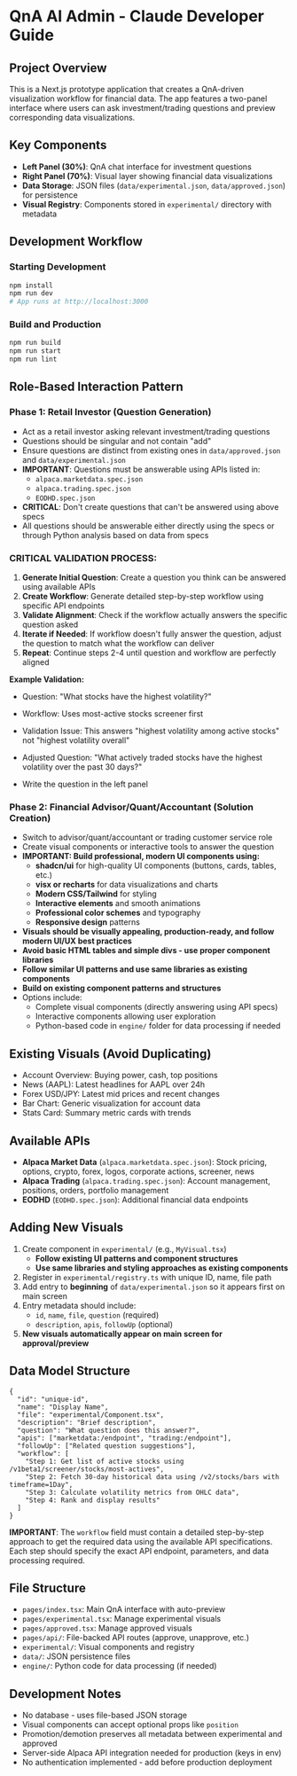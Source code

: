 # QnA AI Admin - Claude Developer Guide

## Project Overview
This is a Next.js prototype application that creates a QnA-driven visualization workflow for financial data. The app features a two-panel interface where users can ask investment/trading questions and preview corresponding data visualizations.

## Key Components
- **Left Panel (30%)**: QnA chat interface for investment questions
- **Right Panel (70%)**: Visual layer showing financial data visualizations
- **Data Storage**: JSON files (`data/experimental.json`, `data/approved.json`) for persistence
- **Visual Registry**: Components stored in `experimental/` directory with metadata

## Development Workflow

### Starting Development
```bash
npm install
npm run dev
# App runs at http://localhost:3000
```

### Build and Production
```bash
npm run build
npm run start
npm run lint
```

## Role-Based Interaction Pattern

### Phase 1: Retail Investor (Question Generation)
- Act as a retail investor asking relevant investment/trading questions
- Questions should be singular and not contain "add"
- Ensure questions are distinct from existing ones in `data/approved.json` and `data/experimental.json`
- **IMPORTANT**: Questions must be answerable using APIs listed in:
  - `alpaca.marketdata.spec.json`
  - `alpaca.trading.spec.json` 
  - `EODHD.spec.json`
- **CRITICAL**: Don't create questions that can't be answered using above specs
- All questions should be answerable either directly using the specs or through Python analysis based on data from specs

### **CRITICAL VALIDATION PROCESS:**
1. **Generate Initial Question**: Create a question you think can be answered using available APIs
2. **Create Workflow**: Generate detailed step-by-step workflow using specific API endpoints
3. **Validate Alignment**: Check if the workflow actually answers the specific question asked
4. **Iterate if Needed**: If workflow doesn't fully answer the question, adjust the question to match what the workflow can deliver
5. **Repeat**: Continue steps 2-4 until question and workflow are perfectly aligned

**Example Validation:**
- Question: "What stocks have the highest volatility?" 
- Workflow: Uses most-active stocks screener first
- Validation Issue: This answers "highest volatility among active stocks" not "highest volatility overall"
- Adjusted Question: "What actively traded stocks have the highest volatility over the past 30 days?"

- Write the question in the left panel

### Phase 2: Financial Advisor/Quant/Accountant (Solution Creation)
- Switch to advisor/quant/accountant or trading customer service role
- Create visual components or interactive tools to answer the question
- **IMPORTANT: Build professional, modern UI components using:**
  - **shadcn/ui** for high-quality UI components (buttons, cards, tables, etc.)
  - **visx or recharts** for data visualizations and charts
  - **Modern CSS/Tailwind** for styling
  - **Interactive elements** and smooth animations
  - **Professional color schemes** and typography
  - **Responsive design** patterns
- **Visuals should be visually appealing, production-ready, and follow modern UI/UX best practices**
- **Avoid basic HTML tables and simple divs - use proper component libraries**
- **Follow similar UI patterns and use same libraries as existing components**
- **Build on existing component patterns and structures**
- Options include:
  - Complete visual components (directly answering using API specs)
  - Interactive components allowing user exploration
  - Python-based code in `engine/` folder for data processing if needed

## Existing Visuals (Avoid Duplicating)
- Account Overview: Buying power, cash, top positions
- News (AAPL): Latest headlines for AAPL over 24h
- Forex USD/JPY: Latest mid prices and recent changes
- Bar Chart: Generic visualization for account data
- Stats Card: Summary metric cards with trends

## Available APIs
- **Alpaca Market Data** (`alpaca.marketdata.spec.json`): Stock pricing, options, crypto, forex, logos, corporate actions, screener, news
- **Alpaca Trading** (`alpaca.trading.spec.json`): Account management, positions, orders, portfolio management  
- **EODHD** (`EODHD.spec.json`): Additional financial data endpoints

## Adding New Visuals
1. Create component in `experimental/` (e.g., `MyVisual.tsx`)
   - **Follow existing UI patterns and component structures**
   - **Use same libraries and styling approaches as existing components**
2. Register in `experimental/registry.ts` with unique ID, name, file path
3. Add entry to **beginning** of `data/experimental.json` so it appears first on main screen
4. Entry metadata should include:
   - `id`, `name`, `file`, `question` (required)
   - `description`, `apis`, `followUp` (optional)
5. **New visuals automatically appear on main screen for approval/preview**

## Data Model Structure
```jsonc
{
  "id": "unique-id",
  "name": "Display Name",
  "file": "experimental/Component.tsx",
  "description": "Brief description",
  "question": "What question does this answer?",
  "apis": ["marketdata:/endpoint", "trading:/endpoint"],
  "followUp": ["Related question suggestions"],
  "workflow": [
    "Step 1: Get list of active stocks using /v1beta1/screener/stocks/most-actives",
    "Step 2: Fetch 30-day historical data using /v2/stocks/bars with timeframe=1Day",
    "Step 3: Calculate volatility metrics from OHLC data",
    "Step 4: Rank and display results"
  ]
}
```

**IMPORTANT**: The `workflow` field must contain a detailed step-by-step approach to get the required data using the available API specifications. Each step should specify the exact API endpoint, parameters, and data processing required.

## File Structure
- `pages/index.tsx`: Main QnA interface with auto-preview
- `pages/experimental.tsx`: Manage experimental visuals
- `pages/approved.tsx`: Manage approved visuals
- `pages/api/`: File-backed API routes (approve, unapprove, etc.)
- `experimental/`: Visual components and registry
- `data/`: JSON persistence files
- `engine/`: Python code for data processing (if needed)

## Development Notes
- No database - uses file-based JSON storage
- Visual components can accept optional props like `position`
- Promotion/demotion preserves all metadata between experimental and approved
- Server-side Alpaca API integration needed for production (keys in env)
- No authentication implemented - add before production deployment